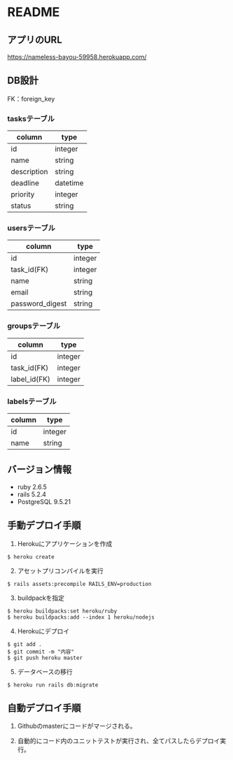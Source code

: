 # README
## アプリのURL
https://nameless-bayou-59958.herokuapp.com/

## DB設計
FK：foreign_key

### tasksテーブル

|column     |type    |
|-----------|--------|
|id         |integer |
|name       |string  |
|description|string  |
|deadline   |datetime|
|priority   |integer |
|status     |string  |

### usersテーブル

|column         |type   |
|---------------|-------|
|id             |integer|
|task_id(FK)    |integer|
|name           |string |
|email          |string |
|password_digest|string |

### groupsテーブル

|column      |type   |
|------------|-------|
|id          |integer|
|task_id(FK) |integer|
|label_id(FK)|integer|

### labelsテーブル

|column|type   |
|------|-------|
|id    |integer|
|name  |string |

## バージョン情報
* ruby 2.6.5  
* rails 5.2.4
* PostgreSQL 9.5.21

## 手動デプロイ手順
1. Herokuにアプリケーションを作成
```
$ heroku create
```
2. アセットプリコンパイルを実行
```
$ rails assets:precompile RAILS_ENV=production
```

3. buildpackを指定
```
$ heroku buildpacks:set heroku/ruby
$ heroku buildpacks:add --index 1 heroku/nodejs
```

4. Herokuにデプロイ
```
$ git add .
$ git commit -m "内容"
$ git push heroku master
```

5. データベースの移行
```
$ heroku run rails db:migrate
```

## 自動デプロイ手順
1. Githubのmasterにコードがマージされる。

2. 自動的にコード内のユニットテストが実行され、全てパスしたらデプロイ実行。